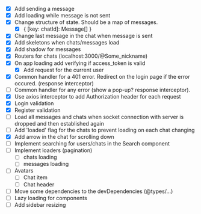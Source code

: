 - [x] Add sending a message
- [x] Add loading while message is not sent
- [x] Change structure of state. Should be a map of messages.
  - [x] { [key: chatId]: Message[] }
- [x] Change last message in the chat when message is sent
- [x] Add skeletons when chats/messages load
- [x] Add shadow for messages
- [x] Routers for chats (localhost:3000/@Some_nickname)
- [x] On app loading add verifying if access_token is valid
  - [x] Add request for the current user
- [x] Common handler for a 401 error. Redirect on the login page if the error occured. (response interceptor)
- [ ] Common handler for any error (show a pop-up? response interceptor).
- [x] Use axios interceptor to add Authorization header for each request
- [x] Login validation
- [x] Register validation
- [ ] Load all messages and chats when socket connection with server is dropped and then established again
- [ ] Add 'loaded' flag for the chats to prevent loading on each chat changing
- [x] Add arrow in the chat for scrolling down
- [ ] Implement searching for users/chats in the Search component
- [ ] Implement loaders (pagination)
  - [ ] chats loading
  - [ ] messages loading
- [ ] Avatars
  - [ ] Chat item
  - [ ] Chat header
- [ ] Move some dependencies to the devDependencies (@types/...)
- [ ] Lazy loading for components
- [ ] Add sidebar resizing
